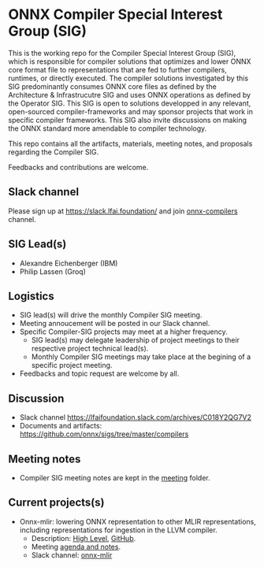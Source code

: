 <!--- SPDX-License-Identifier: Apache-2.0 -->

# ONNX Compiler Special Interest Group (SIG)

This is the working repo for the Compiler Special Interest Group (SIG), which is responsible for compiler solutions that optimizes and lower ONNX core format file to representations that are fed to further compilers, runtimes, or directly executed.
The compiler solutions investigated by this SIG predominantly consumes ONNX core files as defined by the Architecture & Infrastrucutre SIG and uses ONNX operations as defined by the Operator SIG.
This SIG is open to solutions developped in any relevant, open-sourced compiler-frameworks and may sponsor projects that work in specific compiler frameworks.
This SIG also invite discussions on making the ONNX standard more amendable to compiler technology.

This repo contains all the artifacts, materials, meeting notes, and proposals regarding the Compiler SIG.

Feedbacks and contributions are welcome.

## Slack channel
Please sign up at https://slack.lfai.foundation/ and join [onnx-compilers](https://lfaifoundation.slack.com/archives/C04Q6GVLCHX) channel.

## SIG Lead(s)

* Alexandre Eichenberger (IBM)
* Philip Lassen (Groq)

## Logistics

* SIG lead(s) will drive the monthly Compiler SIG meeting.
* Meeting annoucement will be posted in our Slack channel.
* Specific Compiler-SIG projects may meet at a higher frequency.
  * SIG lead(s) may delegate leadership of project meetings to their respective project technical lead(s).
  * Monthly Compiler SIG meetings may take place at the begining of a specific project meeting.
* Feedbacks and topic request are welcome by all.

## Discussion

* Slack channel https://lfaifoundation.slack.com/archives/C018Y2QG7V2
* Documents and artifacts: https://github.com/onnx/sigs/tree/master/compilers

## Meeting notes

* Compiler SIG meeting notes are kept in the [meeting](meetings) folder. 

## Current projects(s)

* Onnx-mlir: lowering ONNX representation to other MLIR representations, including representations for ingestion in the LLVM compiler.
  * Description: [High Level](https://www.onnx.ai/onnx-mlir), [GitHub](https://github.com/onnx/onnx-mlir).
  * Meeting [agenda and notes](https://github.com/onnx/onnx-mlir/wiki/Informal-meeting-agenda-and-notes).
  * Slack channel: [onnx-mlir](https://lfaifoundation.slack.com/archives/C01B38FP2AV)


